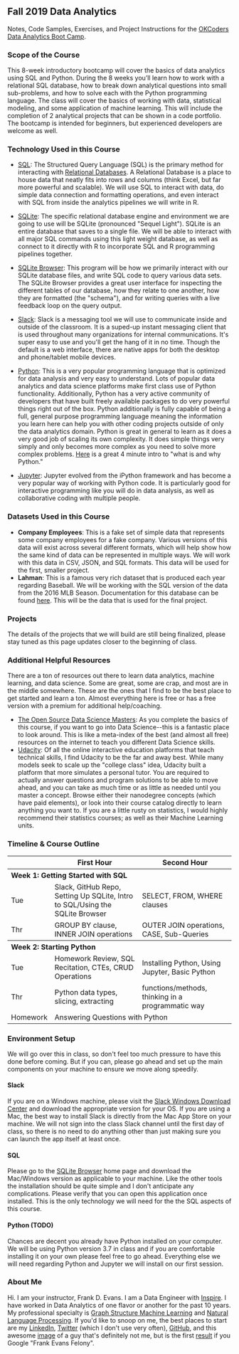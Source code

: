 ## Fall 2019 Data Analytics
Notes, Code Samples, Exercises, and Project Instructions for the [OKCoders Data Analytics Boot Camp](https://www.okcoders.com/blog/data-analytics-bootcamp-fall-2019-in-okc).


### Scope of the Course
This 8-week introductory bootcamp will cover the basics of data analytics using SQL and Python. During the 8 weeks you’ll learn how to work with a relational SQL database, how to break down analytical questions into small sub-problems, and how to solve each with the Python programming language. The class will cover the basics of working with data, statistical modeling, and some application of machine learning. This will include the completion of 2 analytical projects that can be shown in a code portfolio. The bootcamp is intended for beginners, but experienced developers are welcome as well.


### Technology Used in this Course
+ [SQL](https://en.wikipedia.org/wiki/SQL): The Structured Query Language (SQL) is the primary method for interacting with [Relational Databases](https://en.wikipedia.org/wiki/Relational_database). A Relational Database is a place to house data that neatly fits into rows and columns (think Excel, but far more powerful and scalable). We will use SQL to interact with data, do simple data connection and formatting operations, and even interact with SQL from inside the analytics pipelines we will write in R.

+ [SQLite](https://en.wikipedia.org/wiki/SQLite): The specific relational database engine and environment we are going to use will be SQLite (pronounced "Sequel Light"). SQLite is an entire database that saves to a single file. We will be able to interact with all major SQL commands using this light weight database, as well as connect to it directly with R to incorporate SQL and R programming pipelines together.

+ [SQLite Browser](http://sqlitebrowser.org/): This program will be how we primarily interact with our SQLite database files, and write SQL code to query various data sets. The SQLite Browser provides a great user interface for inspecting the different tables of our database, how they relate to one another, how they are formatted (the "schema"), and for writing queries with a live feedback loop on the query output.

+ [Slack](https://slack.com/features): Slack is a messaging tool we will use to communicate inside and outside of the classroom. It is a suped-up instant messaging client that is used throughout many organizations for internal communications. It's super easy to use and you'll get the hang of it in no time. Though the default is a web interface, there are native apps for both the desktop and phone/tablet mobile devices.

+ [Python](https://www.python.org/about/): This is a very popular programming language that is optimized for data analysis and very easy to understand. Lots of popular data analytics and data science platforms make first class use of Python functionality. Additionally, Python has a very active community of developers that have built freely available packages to do very powerful things right out of the box. Python additionally is fully capable of being a full, general purpose programming language meaning the information you learn here can help you with other coding projects outside of only the data analytics domain. Python is great in general to learn as it does a very good job of scaling its own complexity. It does simple things very simply and only becomes more complex as you need to solve more complex problems. [Here](https://youtu.be/Y8Tko2YC5hA) is a great 4 minute intro to "what is and why Python."

+ [Jupyter](https://jupyter.org): Jupyter evolved from the iPython framework and has become a very popular way of working with Python code. It is particularly good for interactive programming like you will do in data analysis, as well as collaborative coding with multiple people.


### Datasets Used in this Course
+ **Company Employees**: This is a fake set of simple data that represents some company employees for a fake company. Various versions of this data will exist across several different formats, which will help show how the same kind of data can be represented in multiple ways. We will work with this data in CSV, JSON, and SQL formats. This data will be used for the first, smaller project.
+ **Lahman**: This is a famous very rich dataset that is produced each year regarding Baseball. We will be working with the SQL version of the data from the 2016 MLB Season. Documentation for this database can be found [here](http://seanlahman.com/files/database/readme2016.txt). This will be the data that is used for the final project.


### Projects
The details of the projects that we will build are still being finalized, please stay tuned as this page updates closer to the beginning of class.


### Additional Helpful Resources
There are a ton of resources out there to learn data analytics, machine learning, and data science. Some are great, some are crap, and most are in the middle somewhere. These are the ones that I find to be the best place to get started and learn a ton. Almost everything here is free or has a free version with a premium for additional help/coaching.
+ [The Open Source Data Science Masters](http://datasciencemasters.org/): As you complete the basics of this course, if you want to go into Data Science--this is a fantastic place to look around. This is like a meta-index of the best (and almost all free) resources on the internet to teach you different Data Science skills.
+ [Udacity](https://www.udacity.com/): Of all the online interactive education platforms that teach technical skills, I find Udacity to be the far and away best. While many models seek to scale up the "college class" idea, Udacity built a platform that more simulates a personal tutor. You are required to actually answer questions and program solutions to be able to move ahead, and you can take as much time or as little as needed until you master a concept. Browse either their nanodegree concepts (which have paid elements), or look into their course catalog directly to learn anything you want to. If you are a little rusty on statistics, I would highly recommend their statistics courses; as well as their Machine Learning units.


### Timeline & Course Outline
<table>
    <thead>
        <tr>
            <th></th>
            <th>First Hour</th>
            <th>Second Hour</th>
        </tr>
    </thead>
    <tbody>
        <!-- WEEK 1 -->
        <tr>
            <th colspan="3" align="left">Week 1: Getting Started with SQL</th>
        </tr>
        <tr>
            <td>Tue</td>
            <td>Slack, GitHub Repo, Setting Up SQLite, Intro to SQL/Using the SQLite Browser</td>
            <td>SELECT, FROM, WHERE clauses</td>
        </tr>
        <tr>
            <td>Thr</td>
            <td>GROUP BY clause, INNER JOIN operations</td>
            <td>OUTER JOIN operations, CASE, Sub-Queries</td>
        </tr>
        <!-- WEEK 2 -->
        <tr>
            <th colspan="3" align="left">Week 2: Starting Python</th>
        </tr>
        <tr>
            <td>Tue</td>
            <td>Homework Review, SQL Recitation, CTEs, CRUD Operations</td>
            <td>Installing Python, Using Jupyter, Basic Python</td>
        </tr>
        <tr>
            <td>Thr</td>
            <td>Python data types, slicing, extracting</td>
            <td>functions/methods, thinking in a programmatic way</td>
        </tr>
        <tr>
            <td>Homework</td>
            <td colspan="2" align="left">Answering Questions with Python</td>
        </tr>
        <!-- WEEK 3 (TODO) -->
        <!-- WEEK 4 (TODO) -->
        <!-- WEEK 5 (TODO) -->
        <!-- WEEK 6 (TODO) -->
        <!-- WEEK 7 (TODO) -->
        <!-- WEEK 8 (TODO) -->
    </tbody>
</table>


### Environment Setup
We will go over this in class, so don't feel too much pressure to have this done before coming. But if you can, please go ahead and set up the main components on your machine to ensure we move along speedily.

#### Slack
If you are on a Windows machine, please visit the [Slack Windows Download Center](https://slack.com/downloads/windows) and download the appropriate version for your OS. If you are using a Mac, the best way to install Slack is directly from the Mac App Store on your machine. We will not sign into the class Slack channel until the first day of class, so there is no need to do anything other than just making sure you can launch the app itself at least once.

#### SQL
Please go to the [SQLite Browser](http://sqlitebrowser.org/) home page and download the Mac/Windows version as applicable to your machine. Like the other tools the installation should be quite simple and I don't anticipate any complications. Please verify that you can open this application once installed. This is the only technology we will need for the the SQL aspects of this course.

#### Python (TODO)
Chances are decent you already have Python installed on your computer. We will be using Python version 3.7 in class and if you are comfortable installing it on your own please feel free to go ahead. Everything else we will need regarding Python and Jupyter we will install on our first session.


### About Me
Hi. I am your instructor, Frank D. Evans. I am a Data Engineer with [Inspire](https://inspirebrands.com). I have worked in Data Analytics of one flavor or another for the past 10 years. My professional specialty is [Graph Structure Machine Learning](https://en.wikipedia.org/wiki/Graph_theory) and [Natural Language Processing](https://en.wikipedia.org/wiki/Natural-language_processing). If you'd like to snoop on me, the best places to start are my [LinkedIn](https://www.linkedin.com/in/frankdevans/), [Twitter](https://twitter.com/frankdevans) (which I don't use very often), [GitHub](https://github.com/frankdevans), and this awesome [image](https://www.wtvq.com/wp-content/uploads/2018/02/DougEvans-e1445965848926.jpg) of a guy that's definitely not me, but is the first [result](https://www.google.com/url?sa=i&rct=j&q=&esrc=s&source=images&cd=&cad=rja&uact=8&ved=2ahUKEwiA4_LrhZzkAhUkgK0KHVhJDPoQjhx6BAgBEAI&url=https%3A%2F%2Fwww.wtvq.com%2F2015%2F10%2F27%2Fksp-father-shot-son-in-the-face%2F&psig=AOvVaw3pfTsBMbI2MsfkKVrmrcOE&ust=1566754598480415) if you Google "Frank Evans Felony".
